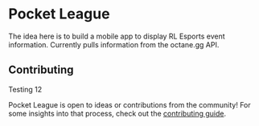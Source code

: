 # Pocket League

The idea here is to build a mobile app to display RL Esports event information. Currently pulls 
information from the octane.gg API. 

## Contributing

Testing 12

Pocket League is open to ideas or contributions from the community! For some insights into that process, check out the [contributing guide](CONTRIBUTING.md).
